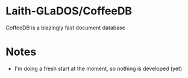 # Laith-GLaDOS/CoffeeDB
CoffeeDB is a blazingly fast document database

# Notes
 - I'm doing a fresh start at the moment, so nothing is developed (yet)